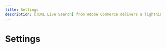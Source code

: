 ```yaml
---
title: Settings
description: [!DNL Live Search] from Adobe Commerce delivers a lightning fast, super-relevant, and intuitive search experience.
---
```

# Settings
